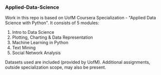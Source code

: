 ### Applied-Data-Science
Work in this repo is based on UofM Coursera Specialization - "Applied Data Science with Python". It consists of 5 modules:
1. Intro to Data Science
2. Plotting, Charting & Data Representation
3. Machine Learning in Python
4. Text Mining 
5. Social Network Analysis

Datasets used are included (provided by UofM). Additional assignments, outside specialization scope, may also be present.  

